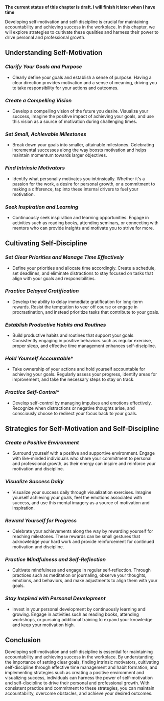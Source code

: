 **The current status of this chapter is draft. I will finish it later when I have time**

Developing self-motivation and self-discipline is crucial for maintaining accountability and achieving success in the workplace. In this chapter, we will explore strategies to cultivate these qualities and harness their power to drive personal and professional growth.

**Understanding Self-Motivation**
---------------------------------

### *Clarify Your Goals and Purpose*

* Clearly define your goals and establish a sense of purpose. Having a clear direction provides motivation and a sense of meaning, driving you to take responsibility for your actions and outcomes.

### *Create a Compelling Vision*

* Develop a compelling vision of the future you desire. Visualize your success, imagine the positive impact of achieving your goals, and use this vision as a source of motivation during challenging times.

### *Set Small, Achievable Milestones*

* Break down your goals into smaller, attainable milestones. Celebrating incremental successes along the way boosts motivation and helps maintain momentum towards larger objectives.

### *Find Intrinsic Motivators*

* Identify what personally motivates you intrinsically. Whether it's a passion for the work, a desire for personal growth, or a commitment to making a difference, tap into these internal drivers to fuel your motivation.

### *Seek Inspiration and Learning*

* Continuously seek inspiration and learning opportunities. Engage in activities such as reading books, attending seminars, or connecting with mentors who can provide insights and motivate you to strive for more.

**Cultivating Self-Discipline**
-------------------------------

### *Set Clear Priorities and Manage Time Effectively*

* Define your priorities and allocate time accordingly. Create a schedule, set deadlines, and eliminate distractions to stay focused on tasks that align with your goals and responsibilities.

### *Practice Delayed Gratification*

* Develop the ability to delay immediate gratification for long-term rewards. Resist the temptation to veer off course or engage in procrastination, and instead prioritize tasks that contribute to your goals.

### *Establish Productive Habits and Routines*

* Build productive habits and routines that support your goals. Consistently engaging in positive behaviors such as regular exercise, proper sleep, and effective time management enhances self-discipline.

### *Hold Yourself Accountable*\*

* Take ownership of your actions and hold yourself accountable for achieving your goals. Regularly assess your progress, identify areas for improvement, and take the necessary steps to stay on track.

### *Practice Self-Control*\*

* Develop self-control by managing impulses and emotions effectively. Recognize when distractions or negative thoughts arise, and consciously choose to redirect your focus back to your goals.

**Strategies for Self-Motivation and Self-Discipline**
------------------------------------------------------

### *Create a Positive Environment*

* Surround yourself with a positive and supportive environment. Engage with like-minded individuals who share your commitment to personal and professional growth, as their energy can inspire and reinforce your motivation and discipline.

### *Visualize Success Daily*

* Visualize your success daily through visualization exercises. Imagine yourself achieving your goals, feel the emotions associated with success, and use this mental imagery as a source of motivation and inspiration.

### *Reward Yourself for Progress*

* Celebrate your achievements along the way by rewarding yourself for reaching milestones. These rewards can be small gestures that acknowledge your hard work and provide reinforcement for continued motivation and discipline.

### *Practice Mindfulness and Self-Reflection*

* Cultivate mindfulness and engage in regular self-reflection. Through practices such as meditation or journaling, observe your thoughts, emotions, and behaviors, and make adjustments to align them with your goals.

### *Stay Inspired with Personal Development*

* Invest in your personal development by continuously learning and growing. Engage in activities such as reading books, attending workshops, or pursuing additional training to expand your knowledge and keep your motivation high.

**Conclusion**
--------------

Developing self-motivation and self-discipline is essential for maintaining accountability and achieving success in the workplace. By understanding the importance of setting clear goals, finding intrinsic motivators, cultivating self-discipline through effective time management and habit formation, and implementing strategies such as creating a positive environment and visualizing success, individuals can harness the power of self-motivation and self-discipline to drive their personal and professional growth. With consistent practice and commitment to these strategies, you can maintain accountability, overcome obstacles, and achieve your desired outcomes.
